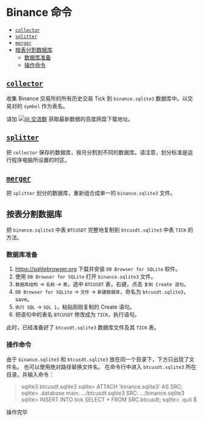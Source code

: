 # Binance 命令

- [`collector`](#collector)
- [`splitter`](#splitter)
- [`merger`](#merger)
- [按表分割数据库](#%e6%8c%89%e8%a1%a8%e5%88%86%e5%89%b2%e6%95%b0%e6%8d%ae%e5%ba%93)
	- [数据库准备](#%e6%95%b0%e6%8d%ae%e5%ba%93%e5%87%86%e5%a4%87)
	- [操作命令](#%e6%93%8d%e4%bd%9c%e5%91%bd%e4%bb%a4)

## [`collector`](./collector/README.md)

收集 Binance 交易所的所有历史交易 Tick 到 `binance.sqlite3` 数据库中。以交易对的 `symbol` 作为表名。

请加 <a target="_blank" href="//shang.qq.com/wpa/qunwpa?idkey=7f61280435c41608fb8cb96cf8af7d31ef0007c44b223c9e3596ce84dec329bc"><img border="0" src="https://img.shields.io/badge/QQ%20群-23%2053%2000%2093-blue.svg" alt="jili 交流群" title="jili 交流群"></a> 获取最新数据的百度网盘下载地址。

## [`splitter`](./splitter/README.md)

把 `collector` 保存的数据库，按月分割到不同的数据库。请注意，划分标准是运行程序电脑所设置的时区。

## [`merger`](./merger/README.md)

把 `splitter` 划分的数据库，重新组合成单一的 `binance.sqlite3` 文件。

## 按表分割数据库

把 `binance.sqlite3` 中表 `BTCUSDT` 完整地复制到 `btcusdt.sqlite3` 中表 `TICK` 的方法。

### 数据库准备

1. <https://sqlitebrowser.org> 下载并安装 `DB Browser for SQLite` 软件。
1. 使用 `DB Browser for SQLite` 打开 `binance.sqlite3` 文件。
1. `数据库结构` → `名称` → `表`，选中 `BTCUSDT` 表，右键，点击 `复制 Create 语句`。
1. `DB Browser for SQLite` → `文件` → `新建数据库`，命名为 `btcusdt.sqlite3`，save。
1. `执行 SQL` → `SQL 1`，粘贴刚刚复制的 Create 语句。
1. 把语句中的表名 `BTCUSDT` 修改成为 `TICK`，执行语句。

此时，已经准备好了 `btcusdt.sqlite3` 数据库文件及其 `TICK` 表。

### 操作命令

由于 `binance.sqlite3` 和 `btcusdt.sqlite3` 放在同一个目录下，下方只出现了文件名。
也可以使用绝对路径替换文件名。
在命令行中进入 `btcusdt.sqlite3` 所在目录，并输入命令：

> sqlite3 btcusdt.sqlite3
> sqlite> ATTACH 'binance.sqlite3' AS SRC;
> sqlite> .database
> main: .../btcusdt.sqlite3
> SRC: .../binance.sqlite3
> sqlite> INSERT INTO tick SELECT * FROM SRC.btcusdt;
> sqlite> .quit
> $

操作完毕
